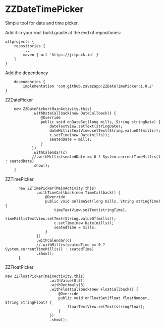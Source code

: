 # ZZDateTimePicker
Simple tool for date and time picker.

Add it in your root build.gradle at the end of repositories:

	allprojects {
		repositories {
			...
			maven { url 'https://jitpack.io' }
		}
	}
        
Add the dependency

        dependencies {
	        implementation 'com.github.zavazapp:ZZDateTimePicker:1.0.2'
	}

ZZDatePicker

        new ZZDatePicker(MainActivity.this)
                .withDateCallback(new DateCallback() {
                    @Override
                    public void onDateSet(long mills, String stringDate) {
                        dateTextView.setText(stringDate);
                        dateMillisTextView.setText(String.valueOf(mills));
                        c.setTime(new Date(mills));
                        seatedDate = mills;
                    }
                })
                .withCalendar(c)
                //.withMillis(seatedDate == 0 ? System.currentTimeMillis() : seatedDate)
                .show();
        }


ZZTimePicker

          new ZZTimePicker(MainActivity.this)
                  .withTimeCallback(new TimeCallback() {
                      @Override
                      public void onTimeSet(long mills, String stringTime) {
                          timeTextView.setText(stringTime);
                          timeMillisTextView.setText(String.valueOf(mills));
                          c.setTime(new Date(mills));
                          seatedTime = mills;
                      }
                  })
                  .withCalendar(c)
                  //.withMillis(seatedTime == 0 ? System.currentTimeMillis() : seatedTime)
                  .show();
          }

ZZFloatPicker

	new ZZFloatPicker(MainActivity.this)
                        .withValue(0.5f)
                        .withDecimals(3)
                        .withFloatCallback(new FloatCallback() {
                            @Override
                            public void onFloatSet(float floatNumber, String stringFloat) {
                                floatTextView.setText(stringFloat);
                            }
                        })
                        .show();
